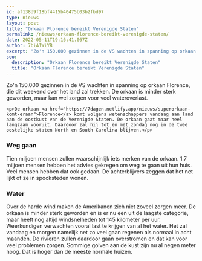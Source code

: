 ```yaml
---
id: af138d9f18bf4415b40475b03b2fbd97
type: nieuws
layout: post
title: "Orkaan Florence bereikt Verenigde Staten"
permalink: /nieuws/orkaan-florence-bereikt-verenigde-staten/
date: 2022-05-11T19:16:41.067Z
author: 7biA1WiYB
excerpt: "Zo'n 150.000 gezinnen in de VS wachten in spanning op orkaan Florence, die dit weekend over het land zal trekken. De orkaan is minder sterk geworden, maar kan wel zorgen voor veel wateroverlast.  "
seo:
  description: "Orkaan Florence bereikt Verenigde Staten"
  title: "Orkaan Florence bereikt Verenigde Staten"
---
```

Zo'n 150.000 gezinnen in de VS wachten in spanning op orkaan Florence, die dit weekend over het land zal trekken. De orkaan is minder sterk geworden, maar kan wel zorgen voor veel wateroverlast.  

    <p>De orkaan <a href="https://7dagen.netlify.app/nieuws/superorkaan-komt-eraan">Florence</a> komt volgens wetenschappers vandaag aan land aan de oostkust van de Verenigde Staten. De orkaan gaat maar heel langzaam vooruit. Daardoor zal hij tot en met zondag nog in de twee oostelijke staten North en South Carolina blijven.</p>
<h3>Weg gaan</h3>
<p>Tien miljoen mensen zullen waarschijnlijk iets merken van de orkaan. 1.7 miljoen mensen hebben het advies gekregen om weg te gaan uit hun huis. Veel mensen hebben dat ook gedaan. De achterblijvers zeggen dat het net lijkt of ze in spooksteden wonen.</p>
<h3>Water</h3>
<p>Over de harde wind maken de Amerikanen zich niet zoveel zorgen meer. De orkaan is minder sterk geworden en is er nu een uit de laagste categorie, maar heeft nog altijd windsnelheden tot 145 kilometer per uur. Weerkundigen verwachten vooral last te krijgen van al het water. Het zal vandaag en morgen namelijk net zo veel gaan regenen als normaal in acht maanden. De rivieren zullen daardoor gaan overstromen en dat kan voor veel problemen zorgen. Sommige golven aan de kust zijn nu al negen meter hoog. Dat is hoger dan de meeste normale huizen. </p>  
